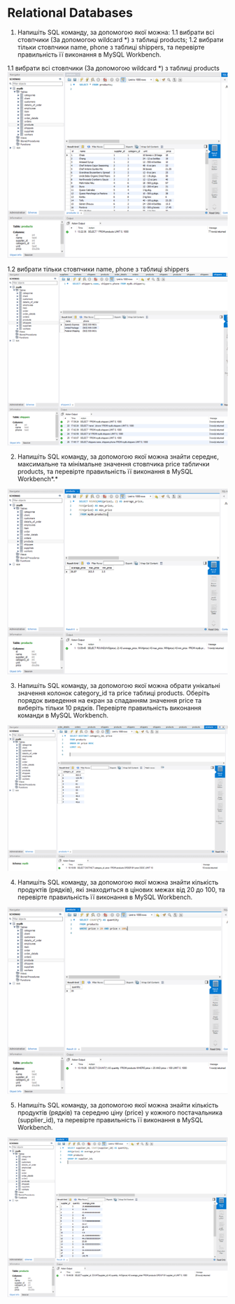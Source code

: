 # Relational Databases

1. Напишіть SQL команду, за допомогою якої можна:
   1.1 вибрати всі стовпчики (За допомогою wildcard \*) з таблиці products;
   1.2 вибрати тільки стовпчики name, phone з таблиці shippers,
   та перевірте правильність її виконання в MySQL Workbench.

1.1 вибрати всі стовпчики (За допомогою wildcard \*) з таблиці products
![1.1](./assets/p1_1.png)

1.2 вибрати тільки стовпчики name, phone з таблиці shippers
![1.2](./assets/p1_2.png)

2. Напишіть SQL команду, за допомогою якої можна знайти середнє, максимальне
   та мінімальне значення стовпчика price таблички products, та перевірте правильність
   її виконання в MySQL Workbench*.*

![2.1](./assets/p2.png)

3. Напишіть SQL команду, за допомогою якої можна обрати
   унікальні значення колонок category_id та price таблиці products.
   Оберіть порядок виведення на екран за спаданням значення price та
   виберіть тільки 10 рядків. Перевірте правильність виконання команди в MySQL Workbench.

![3](./assets/p3.png)

4. Напишіть SQL команду, за допомогою якої можна знайти кількість продуктів (рядків),
   які знаходиться в цінових межах від 20 до 100, та перевірте правильність її виконання в MySQL Workbench.

![4](./assets/p4.png)

5. Напишіть SQL команду, за допомогою якої можна знайти кількість продуктів (рядків)
   та середню ціну (price) у кожного постачальника (supplier_id),
   та перевірте правильність її виконання в MySQL Workbench.

![5](./assets/p5.png)
